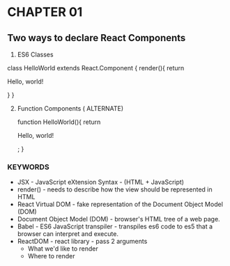 # CHAPTER 01 

## Two ways to declare React Components

1)  ES6 Classes
   
   class HelloWorld extends React.Component {
    render(){ return <p>Hello, world!</p> }
   }

2)  Function Components ( ALTERNATE)

    function HelloWorld(){
        return <p>Hello, world!</p>;
    }

### KEYWORDS
* JSX - JavaScript eXtension Syntax - (HTML + JavaScript) 
* render() - needs to describe how the view should be represented in HTML 
* React Virtual DOM - fake representation of the Document Object Model (DOM)
* Document Object Model (DOM) - browser's HTML tree of a web page.
* Babel - ES6 JavaScript transpiler - transpiles es6 code to es5 that a browser can interpret and execute.
* ReactDOM - react library - pass 2 arguments
  * What we'd like to render
  * Where to render